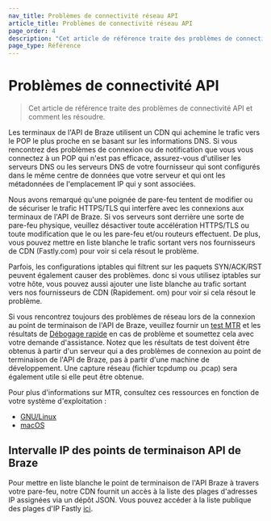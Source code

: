 ```yaml
---
nav_title: Problèmes de connectivité réseau API
article_title: Problèmes de connectivité réseau API
page_order: 4
description: "Cet article de référence traite des problèmes de connectivité API et comment les résoudre."
page_type: Référence
---
```


# Problèmes de connectivité API

> Cet article de référence traite des problèmes de connectivité API et comment les résoudre.

Les terminaux de l'API de Braze utilisent un CDN qui achemine le trafic vers le POP le plus proche en se basant sur les informations DNS.  Si vous rencontrez des problèmes de connexion ou de notification que vous vous connectez à un POP qui n'est pas efficace, assurez-vous d'utiliser les serveurs DNS ou les serveurs DNS de votre fournisseur qui sont configurés dans le même centre de données que votre serveur et qui ont les métadonnées de l'emplacement IP qui y sont associées.

Nous avons remarqué qu'une poignée de pare-feu tentent de modifier ou de sécuriser le trafic HTTPS/TLS qui interfère avec les connexions aux terminaux de l'API de Braze. Si vos serveurs sont derrière une sorte de pare-feu physique, veuillez désactiver toute accélération HTTPS/TLS ou toute modification que le ou les pare-feu et/ou routeurs effectuent.  De plus, vous pouvez mettre en liste blanche le trafic sortant vers nos fournisseurs de CDN (Fastly.com) pour voir si cela résout le problème.

Parfois, les configurations iptables qui filtrent sur les paquets SYN/ACK/RST peuvent également causer des problèmes. donc si vous utilisez iptables sur votre hôte, vous pouvez aussi ajouter une liste blanche au trafic sortant vers nos fournisseurs de CDN (Rapidement. om) pour voir si cela résout le problème.

Si vous rencontrez toujours des problèmes de réseau lors de la connexion au point de terminaison de l'API de Braze, veuillez fournir un [test MTR][1] et les résultats de [Débogage rapide][2] en cas de problème et soumettez cela avec votre demande d'assistance. Notez que les résultats de test doivent être obtenus à partir d'un serveur qui a des problèmes de connexion au point de terminaison de l'API de Braze, pas à partir d'une machine de développement.  Une capture réseau (fichier tcpdump ou .pcap) sera également utile si elle peut être obtenue.

Pour plus d'informations sur MTR, consultez ces ressources en fonction de votre système d'exploitation :

- [GNU/Linux][4]
- [macOS][5]

## Intervalle IP des points de terminaison API de Braze

Pour mettre en liste blanche le point de terminaison de l'API Braze à travers votre pare-feu, notre CDN fournit un accès à la liste des plages d'adresses IP assignées via un dépôt JSON. Vous pouvez accéder à la liste publique des plages d'IP Fastly [ici][3].


[1]: https://www.privateinternetaccess.com/helpdesk/kb/articles/what-is-an-mtr-test-and-how-do-i-run-one-2
[2]: http://www.fastly-debug.com/
[3]: https://api.fastly.com/public-ip-list
[4]: https://www.digitalocean.com/community/tutorials/how-to-use-traceroute-and-mtr-to-diagnose-network-issues
[5]: https://formulae.brew.sh/formula/mtr
